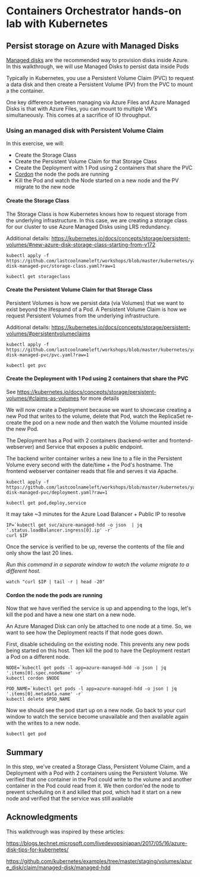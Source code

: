 # Containers Orchestrator hands-on lab with Kubernetes

## Persist storage on Azure with Managed Disks

[Managed disks](https://docs.microsoft.com/en-us/azure/virtual-machines/windows/managed-disks-overview) are the recommended way to provision disks inside Azure.  In this walkthrough, we will use Managed Disks to persist data inside Pods

Typically in Kubernetes, you use a Persistent Volume Claim (PVC) to request a data disk and then create a Persistent Volume (PV) from the PVC to mount a the container.

One key difference between managing via Azure Files and Azure Managed Disks is that with Azure Files, you can mount to multiple VM's simultaneously.  This comes at a sacrifice of IO throughput.

### Using an managed disk with Persistent Volume Claim

In this exercise, we will:
* Create the Storage Class
* Create the Persistent Volume Claim for that Storage Class
* Create the Deployment with 1 Pod using 2 containers that share the PVC
* [Cordon](https://kubernetes.io/docs/user-guide/kubectl/v1.7/#cordon) the node the pods are running
* Kill the Pod and watch the Node started on a new node and the PV migrate to the new node


#### Create the Storage Class

The Storage Class is how Kubernetes knows how to request storage from the underlying infrastructure.  In this case, we are creating a storage class for our cluster to use Azure Managed Disks using LRS redundancy.

Additional details:
https://kubernetes.io/docs/concepts/storage/persistent-volumes/#new-azure-disk-storage-class-starting-from-v172

```
kubectl apply -f https://github.com/lastcoolnameleft/workshops/blob/master/kubernetes/yaml/storage/azure-disk-managed-pvc/storage-class.yaml?raw=1

kubectl get storageclass
```

####  Create the Persistent Volume Claim for that Storage Class

Persistent Volumes is how we persist data (via Volumes) that we want to exist beyond the lifespand of a Pod.  A Persistent Volume Claim is how we request Persistent Volumes from the underlying infrastructure.

Additional details:
https://kubernetes.io/docs/concepts/storage/persistent-volumes/#persistentvolumeclaims

```
kubectl apply -f https://github.com/lastcoolnameleft/workshops/blob/master/kubernetes/yaml/storage/azure-disk-managed-pvc/pvc.yaml?raw=1

kubectl get pvc
```


#### Create the Deployment with 1 Pod using 2 containers that share the PVC

See https://kubernetes.io/docs/concepts/storage/persistent-volumes/#claims-as-volumes for more details

We will now create a Deployment because we want to showcase creating a new Pod that writes to the volume, delete that Pod, watch the ReplicaSet re-create the pod on a new node and then watch the Volume mounted inside the new Pod.

The Deployment has a Pod with 2 containers (backend-writer and frontend-webserver) and Service that exposes a public endpoint.

The backend writer container writes a new line to a file in the Persistent Volume every second with the date/time + the Pod's hostname.  The frontend webserver container reads that file and serves it via Apache.

```
kubectl apply -f https://github.com/lastcoolnameleft/workshops/blob/master/kubernetes/yaml/storage/azure-disk-managed-pvc/deployment.yaml?raw=1

kubectl get pod,deploy,service
```


It may take ~3 minutes for the Azure Load Balancer + Public IP to resolve

```
IP=`kubectl get svc/azure-managed-hdd -o json  | jq '.status.loadBalancer.ingress[0].ip' -r`
curl $IP 
```

Once the service is verified to be up, reverse the contents of the file and only show the last 20 lines.  

*Run this command in a separate window to watch the volume migrate to a different host.*
```
watch "curl $IP | tail -r | head -20"
```


#### Cordon the node the pods are running

Now that we have verified the service is up and appending to the logs, let's kill the pod and have a new one start on a new node.

An Azure Managed Disk can only be attached to one node at a time.  So, we want to see how the Deployment reacts if that node goes down.

First, disable scheduling on the existing node.  This prevents any new pods being started on this host.  Then kill the pod to have the Deployment restart a Pod on a different node.
```
NODE=`kubectl get pods -l app=azure-managed-hdd -o json | jq '.items[0].spec.nodeName' -r`
kubectl cordon $NODE

POD_NAME=`kubectl get pods -l app=azure-managed-hdd -o json | jq '.items[0].metadata.name' -r`
kubectl delete $POD_NAME
```

Now we should see the pod start up on a new node.  Go back to your curl window to watch the service become unavailable and then available again with the writes to a new node.
```
kubectl get pod
```

## Summary

In this step, we've created a Storage Class, Persistent Volume Claim, and a Deployment with a Pod with 2 containers using the Persistent Volume.  We verified that one container in the Pod could write to the volume and another container in the Pod could read from it.  We then cordon'ed the node to prevent scheduling on it and killed that pod, which had it start on a new node and verified that the service was still available



## Acknowledgments

This walkthrough was inspired by these articles:

https://blogs.technet.microsoft.com/livedevopsinjapan/2017/05/16/azure-disk-tips-for-kubernetes/

https://github.com/kubernetes/examples/tree/master/staging/volumes/azure_disk/claim/managed-disk/managed-hdd
